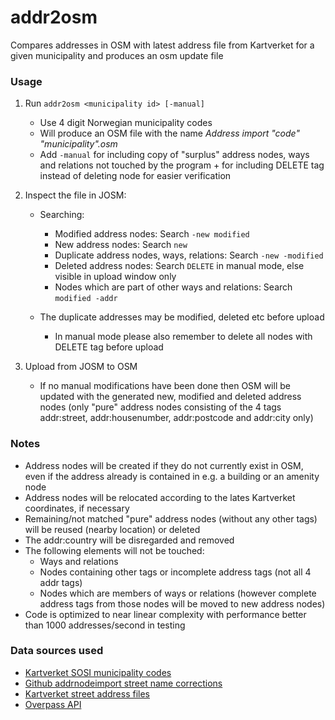 # addr2osm

Compares addresses in OSM with latest address file from Kartverket for a given municipality and produces an osm update file

### Usage

1. Run `addr2osm <municipality id> [-manual]`
   * Use 4 digit Norwegian municipality codes
   * Will produce an OSM file with the name *Address import "code" "municipality".osm*
   * Add `-manual` for including copy of "surplus" address nodes, ways and relations not touched by the program + for including DELETE tag instead of deleting node for easier verification
  
2. Inspect the file in JOSM:
   * Searching: 
     - Modified address nodes: Search `-new modified`
     - New address nodes: Search `new`
     - Duplicate address nodes, ways, relations: Search `-new -modified`
     - Deleted address nodes: Search `DELETE` in manual mode, else visible in upload window only
     - Nodes which are part of other ways and relations: Search `modified -addr`
     
   * The duplicate addresses may be modified, deleted etc before upload
     - In manual mode please also remember to delete all nodes with DELETE tag before upload

3. Upload from JOSM to OSM
   * If no manual modifications have been done then OSM will be updated with the generated new, modified and deleted address nodes (only "pure" address nodes consisting of the 4 tags addr:street, addr:housenumber, addr:postcode and addr:city only)

### Notes

* Address nodes will be created if they do not currently exist in OSM, even if the address already is contained in e.g. a building or an amenity node
* Address nodes will be relocated according to the lates Kartverket coordinates, if necessary
* Remaining/not matched "pure" address nodes (without any other tags) will be reused (nearby location) or deleted
* The addr:country will be disregarded and removed
* The following elements will not be touched:
  - Ways and relations
  - Nodes containing other tags or incomplete address tags (not all 4 addr tags)
  - Nodes which are members of ways or relations (however complete address tags from those nodes will be moved to new address nodes)
* Code is optimized to near linear complexity with performance better than 1000 addresses/second in testing

### Data sources used

* [Kartverket SOSI municipality codes](https://register.geonorge.no/sosi-kodelister/kommunenummer)
* [Github addrnodeimport street name corrections](https://github.com/rubund/addrnodeimport/blob/master/xml/corrections.xml)
* [Kartverket street address files](https://nedlasting.geonorge.no/geonorge/Basisdata/MatrikkelenVegadresse/CSV/)
* [Overpass API](http://overpass-api.de)
